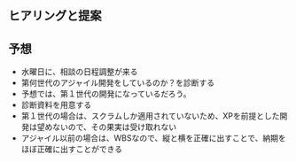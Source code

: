 ヒアリングと提案
---

## 予想
- 水曜日に、相談の日程調整が来る
- 第何世代のアジャイル開発をしているのか？を診断する
- 予想では、第１世代の開発になっているだろう。
- 診断資料を用意する
- 第１世代の場合は、スクラムしか適用されていないため、XPを前提とした開発は望めないので、その果実は受け取れない
- アジャイル以前の場合は、WBSなので、縦と横を正確に出すことで、納期をほぼ正確に出すことができる




